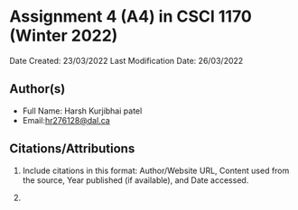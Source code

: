 <!--- The following README.md sample file was adapted from https://gist.github.com/PurpleBooth/109311bb0361f32d87a2#file-readme-template-md by Raghav Sampangi for academic use --->  

# Assignment 4 (A4) in CSCI 1170 (Winter 2022)

Date Created: 23/03/2022
Last Modification Date: 26/03/2022

## Author(s)

- Full Name: Harsh Kurjibhai patel
- Email:hr276128@dal.ca

## Citations/Attributions

1. Include citations in this format: Author/Website URL, Content used from the source, Year published (if available), and Date accessed.

1. <!--Reffered to Zybooks for some properties of JSON object
    URL:https://learn.zybooks.com/zybook/DALCSCI1170SampangiWinter2022/chapter/9/section/1
    Date accessed:23/03/2022 
    -->